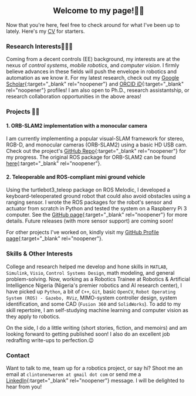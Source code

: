 <h2 align = "center"> Welcome to my page!🤖🚀 </h2>

Now that you're here, feel free to check around for what I've been up to lately. Here's my [CV](docs/CV_1.pdf) for starters. 

### Research Interests👨‍🔬🔬

Coming from a decent controls (EE) background, my interests are at the nexus of _control systems_, _mobile robotics_, and _computer vision_. I firmly believe advances in these fields will push the envelope in robotics and automation as we know it. For my latest research, check out my [Google Scholar](https://scholar.google.com/citations?user=fnsAFv8AAAAJ&hl=en){:target="_blank" rel="noopener"} and [ORCID iD](https://orcid.org/0000-0002-4239-2941){:target="_blank" rel="noopener"} profiles! I am also open to Ph.D., research assistantship, or research collaboration opportunities in the above areas! 

### Projects 👨‍💻
#### 1. ORB-SLAM2 implementation with a monocular camera
I am currently implementing a popular visual-SLAM framework for stereo, RGB-D, and monocular cameras (ORB-SLAM2) using a basic HD USB cam. Check out the project's [GitHub Repo](https://github.com/intellimath1/ORB-SLAM2-with-monocular-camera){:target="_blank" rel="noopener"} for my progress. The original ROS package for ORB-SLAM2 can be found [here](https://github.com/appliedAI-Initiative/orb_slam_2_ros){:target="_blank" rel="noopener"}.

#### 2. Teleoperable and ROS-compliant mini ground vehicle
Using the turtlebot3_teleop package on ROS Melodic, I developed a keyboard-teleoperated ground robot that could also avoid obstacles using a ranging sensor. I wrote the ROS packages for the robot's sensor and actuator from scratch in Python and tested the system on a Raspberry Pi 3 computer. See the [GitHub page](https://github.com/intellimath1/robot_car_ros){:target="_blank" rel="noopener"} for more details. Future releases (with more sensor support) are coming soon!

For other projects I've worked on, kindly visit my [GitHub Profile page](https://github.com/intellimath1){:target="_blank" rel="noopener"}.

### Skills & Other Interests

College and research helped me develop and hone skills in `MATLAB`, `Simulink`, `Visio`, `Control Systems Design`, math modeling, and general problem-solving. Now, working as a Robotics Trainee at Robotics & Artificial Intelligence Nigeria (Nigeria's premier robotics and AI research center), I have picked up `Python`, a bit of `C++`, `Git`, basic `OpenCV`, `Robot Operating System (ROS) - Gazebo, RViz`, MIMO-system controller design, system identification, and some CAD (`Fusion 360` and `SolidWorks`). To add to my skill repertoire, I am self-studying machine learning and computer vision as they apply to robotics.

On the side, I do a little writing (short stories, fiction, and memoirs) and am looking forward to getting published soon! I also do an excellent job redrafting write-ups to perfection.😉

### Contact

Want to talk to me, team up for a robotics project, or say hi? Shoot me an email at `clintonenwerem at gmail dot com` or send me a [LinkedIn](https://www.linkedin.com/in/clinton-enwerem-a17715b1/){:target="_blank" rel="noopener"} message. I will be delighted to hear from you!
